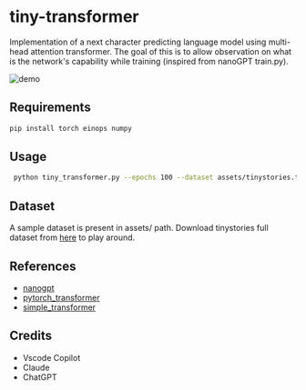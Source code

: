 # tiny-transformer

Implementation of a next character predicting language model using multi-head attention transformer. The goal of this is to allow observation on what is the network's capability while training (inspired from nanoGPT train.py).

![demo](assets/demo.gif)


## Requirements

```zsh
pip install torch einops numpy
```

## Usage

```zsh
 python tiny_transformer.py --epochs 100 --dataset assets/tinystories.txt --num_rows 100
```

## Dataset

A sample dataset is present in assets/ path. Download tinystories full dataset from [here](https://huggingface.co/datasets/roneneldan/TinyStories/tree/main) to play around.

## References

- [nanogpt](https://github.com/karpathy/nanoGPT)
- [pytorch_transformer](https://github.com/hkproj/pytorch-transformer)
- [simple_transformer](https://github.com/xjdr-alt/simple_transformer/blob/main/simple_transformer.py)

## Credits

- Vscode Copilot
- Claude
- ChatGPT
